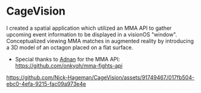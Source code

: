 # CageVision
I created a spatial application which utilized an MMA API to gather upcoming event information to be displayed in a visionOS "window". Conceptualized viewing MMA matches in augmented reality by introducing a 3D model of an octagon placed on a flat surface.
- Special thanks to  [Adnan](https://github.com/onkyoh) for the MMA API: https://github.com/onkyoh/mma-fights-api

https://github.com/Nick-Hageman/CageVision/assets/91749467/017fb504-ebc0-4efa-9215-fac09a973e4e


